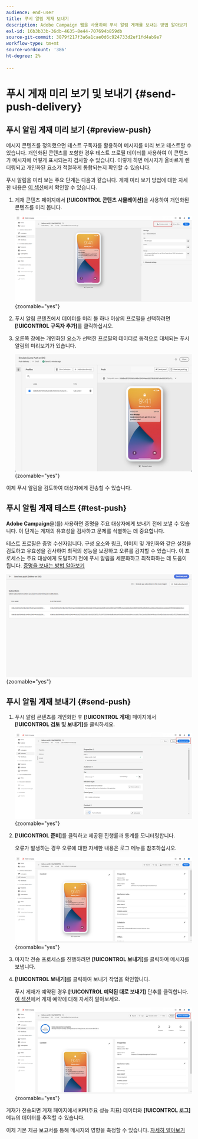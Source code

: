 ```yaml
---
audience: end-user
title: 푸시 알림 게재 보내기
description: Adobe Campaign 웹을 사용하여 푸시 알림 게재를 보내는 방법 알아보기
exl-id: 16b3b33b-36db-4635-8e44-707694b859db
source-git-commit: 3879f217f3a6a1cae0d6c924733d2ef1fd4ab9e7
workflow-type: tm+mt
source-wordcount: '386'
ht-degree: 2%

---
```


# 푸시 게재 미리 보기 및 보내기 {#send-push-delivery}

## 푸시 알림 게재 미리 보기 {#preview-push}

메시지 콘텐츠를 정의했으면 테스트 구독자를 활용하여 메시지를 미리 보고 테스트할 수 있습니다. 개인화된 콘텐츠를 포함한 경우 테스트 프로필 데이터를 사용하여 이 콘텐츠가 메시지에 어떻게 표시되는지 검사할 수 있습니다. 이렇게 하면 메시지가 올바르게 렌더링되고 개인화된 요소가 적절하게 통합되는지 확인할 수 있습니다.

푸시 알림을 미리 보는 주요 단계는 다음과 같습니다. 게재 미리 보기 방법에 대한 자세한 내용은 [이 섹션](../preview-test/preview-content.md)에서 확인할 수 있습니다.

1. 게재 콘텐츠 페이지에서 **[!UICONTROL 콘텐츠 시뮬레이션]**&#x200B;을 사용하여 개인화된 콘텐츠를 미리 봅니다.

   ![](assets/push_send_1.png){zoomable="yes"}

1. 푸시 알림 콘텐츠에서 데이터를 미리 볼 하나 이상의 프로필을 선택하려면 **[!UICONTROL 구독자 추가]**&#x200B;를 클릭하십시오.


   <!--Once your test subscribers are selected, click **[!UICONTROL Select]**.
    ![](assets/push_send_5.png){zoomable="yes"}-->

1. 오른쪽 창에는 개인화된 요소가 선택한 프로필의 데이터로 동적으로 대체되는 푸시 알림의 미리보기가 있습니다.

   ![](assets/push_send_7.png){zoomable="yes"}

이제 푸시 알림을 검토하여 대상자에게 전송할 수 있습니다.

## 푸시 알림 게재 테스트 {#test-push}

**Adobe Campaign**&#x200B;을(를) 사용하면 증명을 주요 대상자에게 보내기 전에 보낼 수 있습니다. 이 단계는 게재의 유효성을 검사하고 문제를 식별하는 데 중요합니다.

테스트 프로필은 증명 수신자입니다. 구성 요소와 링크, 이미지 및 개인화와 같은 설정을 검토하고 유효성을 검사하여 최적의 성능을 보장하고 오류를 감지할 수 있습니다. 이 프로세스는 주요 대상에게 도달하기 전에 푸시 알림을 세분화하고 최적화하는 데 도움이 됩니다. [증명을 보내는 방법 알아보기](../preview-test/test-deliveries.md#subscribers)

![](assets/push_send_6.png){zoomable="yes"}

## 푸시 알림 게재 보내기 {#send-push}

1. 푸시 알림 콘텐츠를 개인화한 후 **[!UICONTROL 게재]** 페이지에서 **[!UICONTROL 검토 및 보내기]**&#x200B;를 클릭하세요.

   ![](assets/push_send_2.png){zoomable="yes"}

1. **[!UICONTROL 준비]**&#x200B;를 클릭하고 제공된 진행률과 통계를 모니터링합니다.

   오류가 발생하는 경우 오류에 대한 자세한 내용은 로그 메뉴를 참조하십시오.

   ![](assets/push_send_3.png){zoomable="yes"}

1. 마지막 전송 프로세스를 진행하려면 **[!UICONTROL 보내기]**&#x200B;를 클릭하여 메시지를 보냅니다.

1. **[!UICONTROL 보내기]**&#x200B;를 클릭하여 보내기 작업을 확인합니다.

   푸시 게재가 예약된 경우 **[!UICONTROL 예약된 대로 보내기]** 단추를 클릭합니다. [이 섹션](../msg/gs-messages.md#schedule-the-delivery-sending)에서 게재 예약에 대해 자세히 알아보세요.

   ![](assets/push_send_4.png){zoomable="yes"}

게재가 전송되면 게재 페이지에서 KPI(주요 성능 지표) 데이터와 **[!UICONTROL 로그]** 메뉴의 데이터를 추적할 수 있습니다.

이제 기본 제공 보고서를 통해 메시지의 영향을 측정할 수 있습니다. [자세히 알아보기](../reporting/push-report.md)
